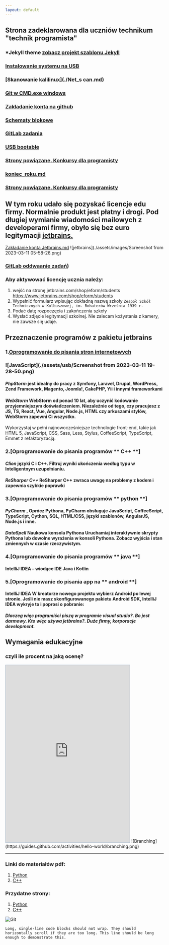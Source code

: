 ```yaml
---
layout: default
---
```

## Strona zadeklarowana dla uczniów technikum "technik programista" 
### *Jekyll theme  [zobacz projekt szablonu Jekyll](http://pages-themes.github.io/hacker) 
### [Instalowanie systemu na USB](https://pbud.blogspot.com/2023/03/usb-pendrive-clion.html)
### [Skanowanie kalilinux](./Net_s can.md)
### [Git w CMD.exe windows ](./git_windows.md)
### [Zakładanie konta na github](./another-page.md)
### [Schematy blokowe](./algorytmy.md)
### [GitLab zadania](./pisanie_zadan.md)
### [USB bootable](./usbboot.md)
### [Strony powiązane. Konkursy dla programisty](http://programista1a.site)
### [koniec_roku.md](koniec_roku.md)
### [Strony powiązane. Konkursy dla programisty](http://durak.tech)
##  W tym roku udało się pozyskać licencje edu firmy. Normalnie produkt jest płatny i drogi. Pod długiej wymianie wiadomości mailowych z developerami firmy, obyło się bez euro legitymacji [jetbrains.](https://www.jetbrains.com/products)

[Zakładanie konta Jetbrains.md](./Zakladanie_konta_jetbrains.md)
![jetbrains](./assets/images/Screenshot from 2023-03-11 05-58-26.png)
### [GitLab oddwaanie zadań](./pisanie_zadan.md))
### Aby aktywować licencję ucznia należy:
1. wejść na stronę jetbrains.com/shop/eform/students https://www.jetbrains.com/shop/eform/students
2. Wypełnić formularz wpisując dokładną nazwę szkoły ```Zespół Szkół Technicznych w Kolbuszowej, im. Bohaterów Września 1939 r.```
3. Podać datę rozpoczęcia i zakończenia szkoły
4. Wysłać zdjęcie legitymacji szkolnej. Nie zalecam kożystania z kamery, nie zawsze się udaje.
## Przeznaczenie programów z pakietu  jetbrains
### 1.[Oprogramowanie do pisania stron **internetowych**](./https://www.jetbrains.com/phpstorm/)
### ![JavaScript](./assets/usb/Screenshot from 2023-03-11 19-28-50.png)
#### *PhpStorm*   jest idealny do pracy z Symfony, Laravel, Drupal, WordPress, Zend Framework, Magento, **Joomla!**, CakePHP, Yii i innymi frameworkami
#### *WebStorm*   WebStorm od ponad 10 lat, aby uczynić kodowanie przyjemniejszym doświadczeniem. Niezależnie od tego, czy pracujesz z JS, TS, React, Vue, Angular, Node.js, HTML czy arkuszami stylów, WebStorm zapewni Ci wszystko.
Wykorzystaj w pełni najnowocześniejsze technologie front-end, takie jak HTML 5, JavaScript, CSS, Sass, Less, Stylus, CoffeeScript, TypeScript, Emmet z refaktoryzacją.
### 2.[Oprogramowanie do pisania programów ** C++ **]
#### *Clion*   języki C i C++. Filtruj wyniki ukończenia według typu w Inteligentnym uzupełnianiu.
#### *ReSharper C++*   ReSharper C++ zwraca uwagę na problemy z kodem i zapewnia szybkie poprawki
### 3.[Oprogramowanie do pisania programów ** python **] 
#### *PyCharm* , Oprócz Pythona, PyCharm obsługuje JavaScript, CoffeeScript, TypeScript, Cython, SQL, HTML/CSS, języki szablonów, AngularJS, Node.js i inne.
#### *DataSpell*   Naukowa konsola Pythona Uruchamiaj interaktywnie skrypty Pythona lub dowolne wyrażenia w konsoli Pythona. Zobacz wyjścia i stan zmiennych w czasie rzeczywistym.
### 4.[Oprogramowanie do pisania programów ** java **]
#### IntelliJ IDEA – wiodące IDE Java i Kotlin
### 5.[Oprogramowanie do pisania app na ** android **]
####  IntelliJ IDEA W kreatorze nowego projektu wybierz Android po lewej stronie. Jeśli nie masz skonfigurowanego pakietu Android SDK, IntelliJ IDEA wykryje to i poprosi o pobranie:
***Dlaczeg więc programiści piszą w programie visual studio?. Bo jest darmowy.  Kto więc używa jetbrains?.  Duże firmy, korporacje development.***

##  Wymagania edukacyjne
### czyli ile procent na jaką ocenę?
<iframe src="https://show.zohopublic.com/publish/pegpr4079fd7e682f44f49a7cd26c86763a6d" height="563" width="395" name="_Przedmiotowy%20system%20oceniania%20Programista%20w%205%20letnim%20toku%20nauczania" scrolling=no frameBorder="0" style="border:1px solid #AABBCC" allowfullscreen="true" mozallowfullscreen="true" webkitallowfullscreen="true"></iframe>
![Branching](https://guides.github.com/activities/hello-world/branching.png)

* * *

### Linki do materiałów pdf:

1. [Python](https://drive.google.com/drive/folders/13pR3LL6UMCNZz09_yeIj3gIQRAQDXww3?usp=share_link)
2. [C++](https://docs.google.com/document/d/1ZwpNzletq-gW2Pj4nE3uNbVGeXjvHTOL/edit?usp=sharing&ouid=117430536303352971908&rtpof=true&sd=true)

### Przydatne strony:
1. [Python](https://python101.readthedocs.io/pl/latest/podstawy/index.html#materialy)
2. [C++](https://cpp0x.pl/kursy/Kurs-C++/1)


![Git](https://github.githubassets.com/images/icons/emoji/octocat.png)

```
Long, single-line code blocks should not wrap. They should horizontally scroll if they are too long. This line should be long enough to demonstrate this.
```
<!-- Google tag (gtag.js) -->
<script async src="https://www.googletagmanager.com/gtag/js?id=G-0ZDLN5MCQ1"></script>
<script>
  window.dataLayer = window.dataLayer || [];
  function gtag(){dataLayer.push(arguments);}
  gtag('js', new Date());

  gtag('config', 'G-0ZDLN5MCQ1');
</script>
